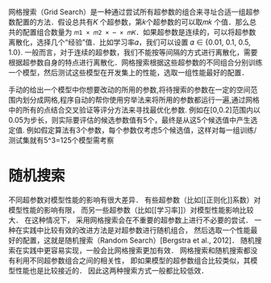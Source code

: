 网格搜索（Grid Search）是一种通过尝试所有超参数的组合来寻址合适一组超参数配置的方法．假设总共有𝐾 个超参数，第𝑘个超参数的可以取𝑚𝑘 个值．那么总共的配置组合数量为 `𝑚1 × 𝑚2 × ⋯ × 𝑚𝐾`．如果超参数是连续的，可以将超参数离散化，选择几个“经验”值．比如学习率𝛼，我们可以设置
𝛼 ∈ {0.01, 0.1, 0.5, 1.0}.
一般而言，对于连续的超参数，我们不能按等间隔的方式进行离散化，需要根据超参数自身的特点进行离散化．网格搜索根据这些超参数的不同组合分别训练一个模型，然后测试这些模型在开发集上的性能，选取一组性能最好的配置． 

手动的给出一个模型中你想要改动的所用的参数,将待搜索的参数在一定的空间范围内划分成网格,程序自动的帮你使用穷举法来将所用的参数都运行一遍,通过网格中的所有的点结合交叉验证等评分方法来寻找最优化参数.
例如在\[0,0.2]范围内以0.05为步长，则实际要评估的候选参数值有5个，最终是从这5个候选值中产生选定值.
例如假定算法有3个参数，每个参数仅考虑5个候选值，这样对每一组训练/测试集就有5^3=125个模型需考察

# 随机搜索
不同超参数对模型性能的影响有很大差异． 有些超参数（比如[[正则化]]系数）对模型性能的影响有限， 而另一些超参数（比如[[学习率]]）对模型性能影响比较大． 在这种情况下， 采用网格搜索会在不重要的超参数上进行不必要的尝试． 
一种在实践中比较有效的改进方法是对超参数进行随机组合， 然后选取一个性能最好的配置，这就是随机搜索（Random Search）[Bergstra et al., 2012]． 随机搜索在实践中更容易实现，一般会比网格搜索更加有效．
网格搜索和随机搜索都没有利用不同超参数组合之间的相关性， 即如果模型的超参数组合比较类似，其模型性能也是比较接近的． 因此这两种搜索方式一般都比较低效． 